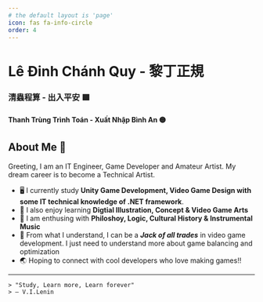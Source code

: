 ```yaml
---
# the default layout is 'page'
icon: fas fa-info-circle
order: 4
---
```


# Lê Đinh Chánh Quy - 黎丁正規


### 清蟲程算 - 出入平安 🟥 
#### Thanh Trùng Trình Toán - Xuất Nhập Bình An 🟡 

## About Me 🐢
Greeting, I am an IT Engineer, Game Developer and Amateur Artist. My dream career is to become a Technical Artist. 
  - 🖥️ I currently study **Unity Game Development, Video Game Design with some IT technical knowledge of .NET framework**.
  - 🎨 I also enjoy learning **Digtial Illustration, Concept & Video Game Arts**
  - 📖 I am enthusing with **Philoshoy, Logic, Cultural History & Instrumental Music**
  - 🧮 From what I understand, I can be a _**Jack of all trades**_ in video game development. I just need to understand more about game balancing and optimization
  - 🌏 Hoping to connect with cool developers who love making games!!
---

```
> "Study, Learn more, Learn forever" 
> – V.I.Lenin
```
